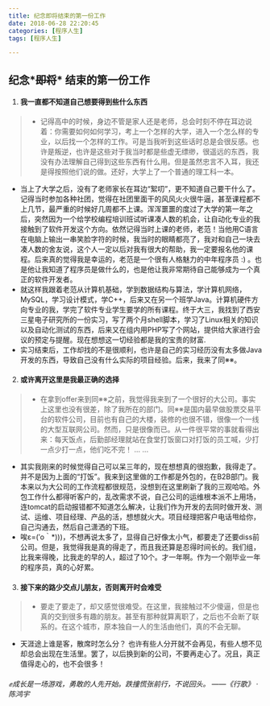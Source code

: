 ```yaml
---
title: 纪念即将结束的第一份工作
date: 2018-06-28 22:20:45
categories: [程序人生]
tags: [程序人生]

---
```


## 纪念*~~即将~~* 结束的第一份工作


1. #### 我一直都不知道自己想要得到些什么东西
  > - 记得高中的时候，身边不管是家人还是老师，总会时刻不停在耳边说着：你需要如何如何学习，考上一个怎样的大学，进入一个怎么样的专业，以后找一个怎样的工作。可是当我听到这些话时总是会很反感。也许是叛逆，也许是这些对于我当时都是些虚无缥缈，很遥远的东西，我没有办法理解自己得到这些东西有什么用。但是虽然忠言不入耳，我还是得按照他们说的做。还好，大学上了一个普通的理工科一本。
  - 当上了大学之后，没有了老师家长在耳边“絮叨”，更不知道自己要干什么了。记得当时参加各种社团，觉得在社团里面干的风风火火很牛逼，甚至课程都不上几节，最严重的时候好几周都不上课。浑浑噩噩的度过了大学的第一年之后，突然因为一个给学校编程培训班试听课凑人数的机会，让自动化专业的我接触到了软件开发这个方向。依然记得当时上课的老师，老范！当他用C语言在电脑上输出一串笑脸字符的时候，我当时的眼睛都亮了，我对和自己一块去凑人数的舍友说，这个人一定以后对我有很大的帮助，我一定要报名他的课程。后来真的觉得我是幸运的，老范是一个很有人格魅力的中年程序员 :) 。也是他让我知道了程序员是做什么的，也是他让我非常期待自己能够成为一个真正的软件开发者。<!--more-->
  - 就这样我跟着老范从计算机基础，学到数据结构与算法，学计算机网络，MySQL，学习设计模式，学C++，后来又在另一个班学Java。计算机硬件方向专业的我，学完了软件专业学生要学的所有课程。终于大三，我找到了西安三星电子研究所的一份实习，写了两个月shell脚本，学习了Linux相关的知识以及自动化测试的东西，后来又在组内用PHP写了个网站，提供给大家进行会议的预定与提醒。现在想想这一切经验都是我的宝贵的财富.
  - 实习结束后，工作却找的不是很顺利，也许是自己的实习经历没有太多做Java开发的东西，导致自己没有什么实际的项目经验。后来，我来了同※※。


2. #### 或许离开这里是我最正确的选择
  > - 在拿到offer来到同※※之前，我觉得我来到了一个很好的大公司。事实上这里也没有很差，除了我所在的部门。同※※是国内最早做股票交易平台的软件公司，目前也有自己的大楼，装修的也很不错，很像一个一线的大型互联网公司。然而，只是很像而已。从一件很平常的事就看得出来：每天饭点，后勤部经理就站在食堂打饭窗口对打饭的员工喊，少打一点少打一点，他们吃不完！ ... ...
  - 其实我刚来的时候觉得自己可以呆三年的，现在想想真的很抱歉，我得走了。并不是因为上面的“打饭”。我来到这里做的工作都是外包的，在B2B部门。我本来以为大公司的工作流程都很规范，没想到在这里刷新了我的三观哈哈。外包工作什么都得听客户的，乱改需求不说，自己公司的运维根本派不上用场，连tomcat的启动报错都不知道怎么解决，让我们作为开发的去同时做开发、测试、运维、项目经理、产品的活，想想就火大。项目经理把客户电话甩给你，自己沟通去，然后自己潇洒的下班。
  - 唉ε=(′ο｀*)))，不想再说太多了，显得自己好像太小气，都要走了还要diss前公司。但是，我觉得我是真的得走了，而且我还算是忍得时间长的。我们组，比我来得晚，比我走的早的人，超过了10个。才一年啊。作为一个刚毕业一年的程序员，真的心好累。



3. #### 接下来的路少交点儿朋友，否则离开时会难受
  > - 要走了要走了，却又感觉很难受。在这里，我接触过不少傻逼，但是也真的交到很多有趣的朋友。甚至有那种就算离职了，之后也不会断了联系的。在这个城市，原本独自一人的生活由他们，真的不会无聊。
  - 天涯途上谁是客，散席时怎么分？ 也许有些人分开就不会再见，有些人想不见却总会出现在生活里。罢了，以后换到新的公司，不要再走心了。况且，真正值得走心的，也不会很多！

###### ✊成长是一场游戏，勇敢的人先开始。跌撞慌张前行，不说回头。  ——《行歌》 · 陈鸿宇


